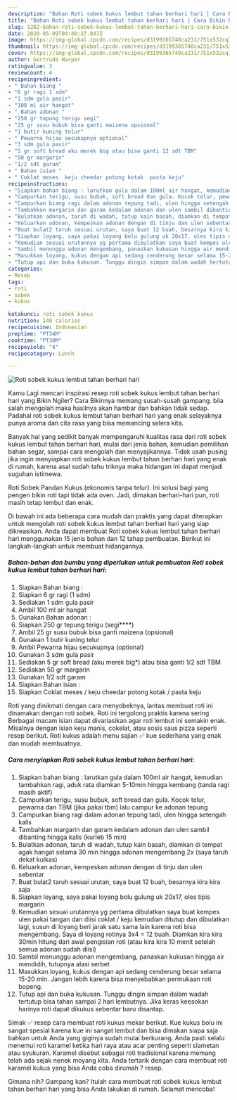 ```yaml
---
description: "Bahan Roti sobek kukus lembut tahan berhari hari | Cara Bikin Roti sobek kukus lembut tahan berhari hari Yang Paling Enak"
title: "Bahan Roti sobek kukus lembut tahan berhari hari | Cara Bikin Roti sobek kukus lembut tahan berhari hari Yang Paling Enak"
slug: 1282-bahan-roti-sobek-kukus-lembut-tahan-berhari-hari-cara-bikin-roti-sobek-kukus-lembut-tahan-berhari-hari-yang-paling-enak
date: 2020-05-09T04:40:37.847Z
image: https://img-global.cpcdn.com/recipes/d3199365740ca231/751x532cq70/roti-sobek-kukus-lembut-tahan-berhari-hari-foto-resep-utama.jpg
thumbnail: https://img-global.cpcdn.com/recipes/d3199365740ca231/751x532cq70/roti-sobek-kukus-lembut-tahan-berhari-hari-foto-resep-utama.jpg
cover: https://img-global.cpcdn.com/recipes/d3199365740ca231/751x532cq70/roti-sobek-kukus-lembut-tahan-berhari-hari-foto-resep-utama.jpg
author: Gertrude Harper
ratingvalue: 3
reviewcount: 4
recipeingredient:
- " Bahan biang "
- "6 gr ragi 1 sdm"
- "1 sdm gula pasir"
- "100 ml air hangat"
- " Bahan adonan "
- "250 gr tepung terigu segi"
- "25 gr susu bubuk bisa ganti maizena opsional"
- "1 butir kuning telur"
- " Pewarna hijau secukupnya optional"
- "3 sdm gula pasir"
- "5 gr soft bread aku merek big atau bisa ganti 12 sdt TBM"
- "50 gr margarin"
- "1/2 sdt garam"
- " Bahan isian "
- " Coklat meses  keju cheedar potong kotak  pasta keju"
recipeinstructions:
- "Siapkan bahan biang : larutkan gula dalam 100ml air hangat, kemudian tambahkan ragi, aduk rata diamkan 5-10min hingga kembang (tanda ragi masih aktif)"
- "Campurkan terigu, susu bubuk, soft bread dan gula. Kocok telur, pewarna dan TBM (jika pakai tbm) lalu campur ke adonan tepung"
- "Campurkan biang ragi dalam adonan tepung tadi, ulen hingga setengah kalis"
- "Tambahkan margarin dan garam kedalam adonan dan ulen sambil dibanting hingga kalis (kurleb 15 min)"
- "Bulatkan adonan, taruh di wadah, tutup kain basah, diamkan di tempat agak hangat selama 30 min hingga adonan mengembang 2x (saya taruh dekat kulkas)"
- "Keluarkan adonan, kempeskan adonan dengan di tinju dan ulen sebentar"
- "Buat bulat2 taruh sesuai urutan, saya buat 12 buah, besarnya kira kira saja"
- "Siapkan loyang, saya pakai loyang bolu gulung uk 20x17, oles tipis margarin"
- "Kemudian sesuai urutannya yg pertama dibulatkan saya buat kempes ulen pakai tangan dan diisi coklat / keju kemudian ditutup dan dibulatkan lagi, susun di loyang beri jarak satu sama lain karena roti bisa mengembang. Saya di loyang rotinya 3x4 = 12 buah. Diamkan kira kira 30min hitung dari awal pengisian roti (atau kira kira 10 menit setelah semua adonan sudah diisi)"
- "Sambil menunggu adonan mengembang, panaskan kukusan hingga air mendidih, tutupnya alasi serbet"
- "Masukkan loyang, kukus dengan api sedang cenderung besar selama 15-20 min. Jangan lebih karena bisa menyebabkan permukaan roti bopeng."
- "Tutup api dan buka kukusan. Tunggu dingin simpan dalam wadah tertutup bisa tahan sampai 2 hari lembutnya. Jika keras keesokan harinya roti dapat dikukus sebentar baru disantap."
categories:
- Resep
tags:
- roti
- sobek
- kukus

katakunci: roti sobek kukus 
nutrition: 140 calories
recipecuisine: Indonesian
preptime: "PT34M"
cooktime: "PT30M"
recipeyield: "4"
recipecategory: Lunch

---
```



![Roti sobek kukus lembut tahan berhari hari](https://img-global.cpcdn.com/recipes/d3199365740ca231/751x532cq70/roti-sobek-kukus-lembut-tahan-berhari-hari-foto-resep-utama.jpg)

Kamu Lagi mencari inspirasi resep roti sobek kukus lembut tahan berhari hari yang Bikin Ngiler? Cara Bikinnya memang susah-susah gampang. bila salah mengolah maka hasilnya akan hambar dan bahkan tidak sedap. Padahal roti sobek kukus lembut tahan berhari hari yang enak selayaknya punya aroma dan cita rasa yang bisa memancing selera kita.

Banyak hal yang sedikit banyak mempengaruhi kualitas rasa dari roti sobek kukus lembut tahan berhari hari, mulai dari jenis bahan, kemudian pemilihan bahan segar, sampai cara mengolah dan menyajikannya. Tidak usah pusing jika ingin menyiapkan roti sobek kukus lembut tahan berhari hari yang enak di rumah, karena asal sudah tahu triknya maka hidangan ini dapat menjadi suguhan istimewa.

Roti Sobek Pandan Kukus (ekonomis tanpa telur). Ini solusi bagi yang pengen bikin roti tapi tidak ada oven. Jadi, dimakan berhari-hari pun, roti masih tetap lembut dan enak.


Di bawah ini ada beberapa cara mudah dan praktis yang dapat diterapkan untuk mengolah roti sobek kukus lembut tahan berhari hari yang siap dikreasikan. Anda dapat membuat Roti sobek kukus lembut tahan berhari hari menggunakan 15 jenis bahan dan 12 tahap pembuatan. Berikut ini langkah-langkah untuk membuat hidangannya.

<!--inarticleads1-->

##### Bahan-bahan dan bumbu yang diperlukan untuk pembuatan Roti sobek kukus lembut tahan berhari hari:

1. Siapkan  Bahan biang :
1. Siapkan 6 gr ragi (1 sdm)
1. Sediakan 1 sdm gula pasir
1. Ambil 100 ml air hangat
1. Gunakan  Bahan adonan :
1. Siapkan 250 gr tepung terigu (segi****)
1. Ambil 25 gr susu bubuk bisa ganti maizena (opsional)
1. Gunakan 1 butir kuning telur
1. Ambil  Pewarna hijau secukupnya (optional)
1. Gunakan 3 sdm gula pasir
1. Sediakan 5 gr soft bread (aku merek big*) atau bisa ganti 1/2 sdt TBM
1. Sediakan 50 gr margarin
1. Gunakan 1/2 sdt garam
1. Siapkan  Bahan isian :
1. Siapkan  Coklat meses / keju cheedar potong kotak / pasta keju


Roti yang dinikmati dengan cara menyobeknya, lantas membuat roti ini dinamakan dengan roti sobek. Roti ini tergolong praktis karena sering Berbagai macam isian dapat divariasikan agar roti lembut ini semakin enak. Misalnya dengan isian keju manis, cokelat, atau sosis saus pizza seperti resep berikut. Roti kukus adalah menu sajian ✅ kue sederhana yang enak dan mudah membuatnya. 

<!--inarticleads2-->

##### Cara menyiapkan Roti sobek kukus lembut tahan berhari hari:

1. Siapkan bahan biang : larutkan gula dalam 100ml air hangat, kemudian tambahkan ragi, aduk rata diamkan 5-10min hingga kembang (tanda ragi masih aktif)
1. Campurkan terigu, susu bubuk, soft bread dan gula. Kocok telur, pewarna dan TBM (jika pakai tbm) lalu campur ke adonan tepung
1. Campurkan biang ragi dalam adonan tepung tadi, ulen hingga setengah kalis
1. Tambahkan margarin dan garam kedalam adonan dan ulen sambil dibanting hingga kalis (kurleb 15 min)
1. Bulatkan adonan, taruh di wadah, tutup kain basah, diamkan di tempat agak hangat selama 30 min hingga adonan mengembang 2x (saya taruh dekat kulkas)
1. Keluarkan adonan, kempeskan adonan dengan di tinju dan ulen sebentar
1. Buat bulat2 taruh sesuai urutan, saya buat 12 buah, besarnya kira kira saja
1. Siapkan loyang, saya pakai loyang bolu gulung uk 20x17, oles tipis margarin
1. Kemudian sesuai urutannya yg pertama dibulatkan saya buat kempes ulen pakai tangan dan diisi coklat / keju kemudian ditutup dan dibulatkan lagi, susun di loyang beri jarak satu sama lain karena roti bisa mengembang. Saya di loyang rotinya 3x4 = 12 buah. Diamkan kira kira 30min hitung dari awal pengisian roti (atau kira kira 10 menit setelah semua adonan sudah diisi)
1. Sambil menunggu adonan mengembang, panaskan kukusan hingga air mendidih, tutupnya alasi serbet
1. Masukkan loyang, kukus dengan api sedang cenderung besar selama 15-20 min. Jangan lebih karena bisa menyebabkan permukaan roti bopeng.
1. Tutup api dan buka kukusan. Tunggu dingin simpan dalam wadah tertutup bisa tahan sampai 2 hari lembutnya. Jika keras keesokan harinya roti dapat dikukus sebentar baru disantap.


Simak ✅ resep cara membuat roti kukus mekar berikut. Kue kukus bolu ini sangat spesial karena kue ini sangat lembut dan bisa dimakan siapa saja bahkan untuk Anda yang giginya sudah mulai berkurang. Anda pasti selalu menemui roti karamel ketika hari raya atau acar penting seperti slametan atau syukuran. Karamel disebut sebagai roti tradisional karena memang telah ada sejak nenek moyang kita. Anda tertarik dengan cara membuat roti karamel kukus yang bisa Anda coba dirumah ? resep. 

Gimana nih? Gampang kan? Itulah cara membuat roti sobek kukus lembut tahan berhari hari yang bisa Anda lakukan di rumah. Selamat mencoba!
